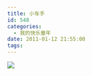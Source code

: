 ```yaml
---
title: 小车手
id: 548
categories:
  - 我的快乐童年
date: 2011-01-12 21:55:00
tags:
---
```


![](http://www.candreams.com/images/2011/08/xiaocheshou.jpg)
<div style="position: absolute; display: none; z-index: 9999;" id="livemargins_control">![](chrome://livemargins/skin/monitor-background-horizontal.png)	![](chrome://livemargins/skin/monitor-background-vertical.png)	![](chrome://livemargins/skin/monitor-play-button.png)</div>